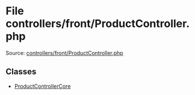 File controllers/front/ProductController.php
=========

Source: [controllers/front/ProductController.php](https://github.com/PrestaShop/PrestaShop/blob/1.6.0.4/controllers/front/ProductController.php)


Classes
-------

* [ProductControllerCore](class.ProductControllerCore.md)

